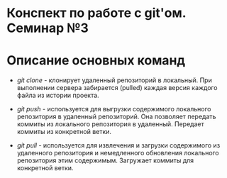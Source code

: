 # Конспект по работе с git'ом. Семинар №3

# Описание основных команд

* *git clone* - клонирует удаленный репозиторий в локальный. При выполнении сервера забирается (pulled) каждая версия каждого файла из истории проекта.

* *git push* - используется для выгрузки содержимого локального репозитория в удаленный репозиторий. Она позволяет передать коммиты из локального репозитория в удаленный. Передает коммиты из конкретной ветки.

* *git pull* - используется для извлечения и загрузки содержимого из удаленного репозитория и немедленного обновления локального репозитория этим содержимым. Загружает коммиты для конкретной ветки.